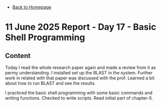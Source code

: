 - [Back to Homepage](/README.md)

# 11 June 2025 Report - Day 17 - Basic Shell Programming

## Content

Today I read the whole research paper again and made a review from it as permy understanding. I installed set up the BLAST in the system. Further work in related with that paper was discussed with the prof. Learned a bit about how to run BLAST and see the results.

I practiced the basic shell programming with some basic commands and writing functions. Checked to write scripts. Read initial part of chapter-5.
